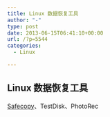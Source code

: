 ```yaml
---
title: Linux 数据恢复工具
author: "-"
type: post
date: 2013-06-15T06:41:10+00:00
url: /?p=5544
categories:
  - Linux

---
```

## Linux 数据恢复工具
[Safecopy][1]、TestDisk、PhotoRec

 [1]: http://safecopy.sourceforge.net/